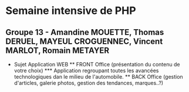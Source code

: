 # Semaine intensive de PHP
## Groupe 13 - Amandine MOUETTE, Thomas DERUEL, MAYEUL CROGUENNEC, Vincent MARLOT, Romain METAYER
* Sujet Application WEB
** FRONT Office (présentation du contenu de votre choix)
*** Application regroupant toutes les avancées technologiques dan le milieu de l'automobile.
** BACK Office (gestion d'articles, galerie photos, gestion des tendances, marques..?)
